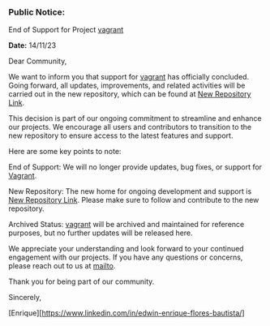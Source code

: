 ### Public Notice:

End of Support for Project [vagrant](https://github.com/eefloresb/examples_vagrant_linux)

**Date:** 14/11/23

Dear Community,

We want to inform you that support for [vagrant](https://github.com/eefloresb/examples_vagrant_linux) has officially concluded. Going forward, all updates, improvements, and related activities will be carried out in the new repository, which can be found at [New Repository Link](https://github.com/2000923/vagrant).

This decision is part of our ongoing commitment to streamline and enhance our projects. We encourage all users and contributors to transition to the new repository to ensure access to the latest features and support.

Here are some key points to note:

End of Support: We will no longer provide updates, bug fixes, or support for [Vagrant](https://github.com/eefloresb/examples_vagrant_linux).

New Repository: The new home for ongoing development and support is [New Repository Link]((https://github.com/eefloresb/examples_vagrant_linux)). Please make sure to follow and contribute to the new repository.

Archived Status: [vagrant](https://github.com/eefloresb/examples_vagrant_linux) will be archived and maintained for reference purposes, but no further updates will be released here.

We appreciate your understanding and look forward to your continued engagement with our projects. If you have any questions or concerns, please reach out to us at [mailto](2000923@unmsm.edu.pe).

Thank you for being part of our community.

Sincerely,

[Enrique][https://www.linkedin.com/in/edwin-enrique-flores-bautista/]
